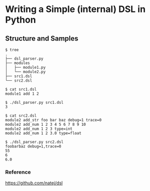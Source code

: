 # Writing a Simple (internal) DSL in Python

## Structure and Samples 
```console
$ tree
.
├── dsl_parser.py
├── modules
│   ├── module1.py
│   └── module2.py
├── src1.dsl
└── src2.dsl

$ cat src1.dsl
module1 add 1 2

$ ./dsl_parser.py src1.dsl 
3

$ cat src2.dsl
module2 add_str foo bar baz debug=1 trace=0
module2 add_num 1 2 3 4 5 6 7 8 9 10
module2 add_num 1 2 3 type=int
module2 add_num 1 2 3.0 type=float

$ ./dsl_parser.py src2.dsl 
foobarbaz debug=1,trace=0
55
6
6.0
```

### Reference
https://github.com/natej/dsl
